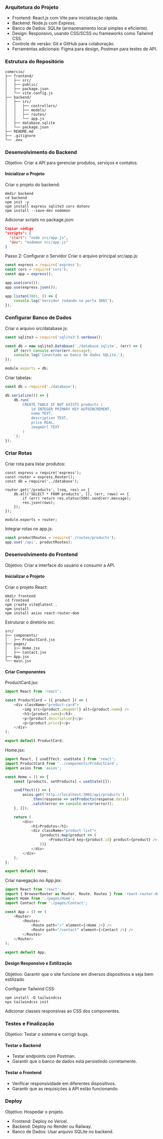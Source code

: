 ### Arquitetura do Projeto

- Frontend: React.js com Vite para inicialização rápida.
- Backend: Node.js com Express.
- Banco de Dados: SQLite (armazenamento local simples e eficiente).
- Design: Responsivo, usando CSS/SCSS ou frameworks como Tailwind CSS.
- Controle de versão: Git e GitHub para colaboração.
- Ferramentas adicionais: Figma para design, Postman para testes de API.

### Estrutura do Repositório
```prompt
comercio/
├── frontend/
│   ├── src/
│   ├── public/
│   ├── package.json
│   └── vite.config.js
├── backend/
│   ├── src/
│   │   ├── controllers/
│   │   ├── models/
│   │   ├── routes/
│   │   └── app.js
│   ├── database.sqlite
│   └── package.json
├── README.md
├── .gitignore
└── .env
```

### Desenvolvimento do Backend

Objetivo: Criar a API para gerenciar produtos, serviços e contatos.

#### Inicializar o Projeto

Criar o projeto do backend:

```
mkdir backend
cd backend
npm init -y
npm install express sqlite3 cors dotenv
npm install --save-dev nodemon
```

Adicionar scripts no package.json:

```json
Copiar código
"scripts": {
  "start": "node src/app.js",
  "dev": "nodemon src/app.js"
}
```

Passo 2: Configurar o Servidor
Criar o arquivo principal src/app.js:

```javascript
const express = require('express');
const cors = require('cors');
const app = express();

app.use(cors());
app.use(express.json());

app.listen(3001, () => {
    console.log('Servidor rodando na porta 3001');
});
```

### Configurar Banco de Dados
Criar o arquivo src/database.js:

```javascript
const sqlite3 = require('sqlite3').verbose();

const db = new sqlite3.Database('./database.sqlite', (err) => {
    if (err) console.error(err.message);
    console.log('Conectado ao banco de dados SQLite.');
});

module.exports = db;
```

Criar tabelas:

```javascript
const db = require('./database');

db.serialize(() => {
    db.run(`
        CREATE TABLE IF NOT EXISTS products (
            id INTEGER PRIMARY KEY AUTOINCREMENT,
            name TEXT,
            description TEXT,
            price REAL,
            imageUrl TEXT
        )
    `);
});
```

### Criar Rotas
Criar rota para listar produtos:

```
const express = require('express');
const router = express.Router();
const db = require('../database');

router.get('/products', (req, res) => {
    db.all('SELECT * FROM products', [], (err, rows) => {
        if (err) return res.status(500).send(err.message);
        res.json(rows);
    });
});

module.exports = router;
```

Integrar rotas no app.js:

```javascript
const productRoutes = require('./routes/products');
app.use('/api', productRoutes);
```

### Desenvolvimento do Frontend
Objetivo: Criar a interface do usuário e consumir a API.

#### Inicializar o Projeto
Criar o projeto React:

```prompt
mkdir frontend
cd frontend
npm create vite@latest .
npm install
npm install axios react-router-dom
```

Estruturar o diretório src:
```prompt
src/
├── components/
│   ├── ProductCard.jsx
├── pages/
│   ├── Home.jsx
│   ├── Contact.jsx
├── App.jsx
└── main.jsx
```

#### Criar Componentes
ProductCard.jsx:

```javascript
import React from 'react';

const ProductCard = ({ product }) => (
    <div className="product-card">
        <img src={product.imageUrl} alt={product.name} />
        <h3>{product.name}</h3>
        <p>{product.description}</p>
        <p>{product.price}</p>
    </div>
);

export default ProductCard;
```

Home.jsx:

```javascript
import React, { useEffect, useState } from 'react';
import ProductCard from '../components/ProductCard';
import axios from 'axios';

const Home = () => {
    const [products, setProducts] = useState([]);

    useEffect(() => {
        axios.get('http://localhost:3001/api/products')
            .then(response => setProducts(response.data))
            .catch(error => console.error(error));
    }, []);

    return (
        <div>
            <h1>Produtos</h1>
            <div className="product-list">
                {products.map(product => (
                    <ProductCard key={product.id} product={product} />
                ))}
            </div>
        </div>
    );
};

export default Home;
```

Criar navegação no App.jsx:

```javascript
import React from 'react';
import { BrowserRouter as Router, Route, Routes } from 'react-router-dom';
import Home from './pages/Home';
import Contact from './pages/Contact';

const App = () => (
    <Router>
        <Routes>
            <Route path="/" element={<Home />} />
            <Route path="/contact" element={<Contact />} />
        </Routes>
    </Router>
);

export default App;
```

#### Design Responsivo e Estilização
Objetivo: Garantir que o site funcione em diversos dispositivos e seja bem estilizado

Configurar Tailwind CSS:

```prompt
npm install -D tailwindcss
npx tailwindcss init
```

Adicionar classes responsivas ao CSS dos componentes.


### Testes e Finalização
Objetivo: Testar o sistema e corrigir bugs.

#### Testar o Backend

- Testar endpoints com Postman.
- Garantir que o banco de dados está persistindo corretamente.

#### Testar o Frontend

- Verificar responsividade em diferentes dispositivos.
- Garantir que as requisições à API estão funcionando.


### Deploy
Objetivo: Hospedar o projeto.

- Frontend: Deploy no Vercel.
- Backend: Deploy no Render ou Railway.
- Banco de Dados: Usar arquivo SQLite no backend.
